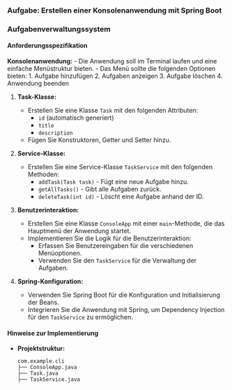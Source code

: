### Aufgabe: Erstellen einer Konsolenanwendung mit Spring Boot

### Aufgabenverwaltungssystem

#### Anforderungsspezifikation

  
 **Konsolenanwendung:**
    - Die Anwendung soll im Terminal laufen und eine einfache Menüstruktur bieten.
    - Das Menü sollte die folgenden Optionen bieten:
      1. Aufgabe hinzufügen
      2. Aufgaben anzeigen
      3. Aufgabe löschen
      4. Anwendung beenden

1. **Task-Klasse:**
    - Erstellen Sie eine Klasse `Task` mit den folgenden Attributen:
        - `id` (automatisch generiert)
        - `title`
        - `description`
    - Fügen Sie Konstruktoren, Getter und Setter hinzu.

2. **Service-Klasse:**
    - Erstellen Sie eine Service-Klasse `TaskService` mit den folgenden Methoden:
        - `addTask(Task task)` - Fügt eine neue Aufgabe hinzu.
        - `getAllTasks()` - Gibt alle Aufgaben zurück.
        - `deleteTask(int id)` - Löscht eine Aufgabe anhand der ID.

5. **Benutzerinteraktion:**
    - Erstellen Sie eine Klasse `ConsoleApp` mit einer `main`-Methode, die das Hauptmenü der Anwendung startet.
    - Implementieren Sie die Logik für die Benutzerinteraktion:
        - Erfassen Sie Benutzereingaben für die verschiedenen Menüoptionen.
        - Verwenden Sie den `TaskService` für die Verwaltung der Aufgaben.

6. **Spring-Konfiguration:**
    - Verwenden Sie Spring Boot für die Konfiguration und Initialisierung der Beans.
    - Integrieren Sie die Anwendung mit Spring, um Dependency Injection für den `TaskService` zu ermöglichen.

#### Hinweise zur Implementierung

- **Projektstruktur:**
    ```
    com.example.cli
    ├── ConsoleApp.java
    ├── Task.java
    ├── TaskService.java
    ```


